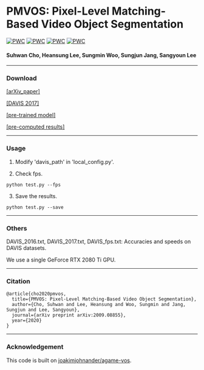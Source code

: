 # PMVOS: Pixel-Level Matching-Based Video Object Segmentation

[![PWC](https://img.shields.io/endpoint.svg?url=https://paperswithcode.com/badge/pmvos-pixel-level-matching-based-video-object/video-object-segmentation-on-youtube-vos)](https://paperswithcode.com/sota/video-object-segmentation-on-youtube-vos?p=pmvos-pixel-level-matching-based-video-object)
[![PWC](https://img.shields.io/endpoint.svg?url=https://paperswithcode.com/badge/pmvos-pixel-level-matching-based-video-object/visual-object-tracking-on-davis-2016)](https://paperswithcode.com/sota/visual-object-tracking-on-davis-2016?p=pmvos-pixel-level-matching-based-video-object)
[![PWC](https://img.shields.io/endpoint.svg?url=https://paperswithcode.com/badge/pmvos-pixel-level-matching-based-video-object/visual-object-tracking-on-davis-2017)](https://paperswithcode.com/sota/visual-object-tracking-on-davis-2017?p=pmvos-pixel-level-matching-based-video-object)
[![PWC](https://img.shields.io/endpoint.svg?url=https://paperswithcode.com/badge/pmvos-pixel-level-matching-based-video-object/semi-supervised-video-object-segmentation-on-1)](https://paperswithcode.com/sota/semi-supervised-video-object-segmentation-on-1?p=pmvos-pixel-level-matching-based-video-object)

#### Suhwan Cho, Heansung Lee, Sungmin Woo, Sungjun Jang, Sangyoun Lee


---
### Download
[[arXiv_paper]](https://arxiv.org/pdf/2009.08855.pdf)


[[DAVIS 2017]](https://davischallenge.org/davis2017/code.html)


[[pre-trained model]](https://drive.google.com/file/d/189Vx0ow8LZ3bQowH3Tgiu3WIe7swur1f/view?usp=sharing)


[[pre-computed results]](https://drive.google.com/file/d/1Tl7XVjY0SlAVUdhIx9inRLRmkgwUuwxs/view?usp=sharing)


---
### Usage
1. Modify 'davis_path' in 'local_config.py'.

2. Check fps.
```
python test.py --fps
```

3. Save the results.
```
python test.py --save
```

---
### Others
DAVIS_2016.txt, DAVIS_2017.txt, DAVIS_fps.txt: Accuracies and speeds on DAVIS datasets.

We use a single GeForce RTX 2080 Ti GPU.


---
### Citation
```
@article{cho2020pmvos,
  title={PMVOS: Pixel-Level Matching-Based Video Object Segmentation},
  author={Cho, Suhwan and Lee, Heansung and Woo, Sungmin and Jang, Sungjun and Lee, Sangyoun},
  journal={arXiv preprint arXiv:2009.08855},
  year={2020}
}
```

---
### Acknowledgement
This code is built on [joakimjohnander/agame-vos](https://github.com/joakimjohnander/agame-vos).

